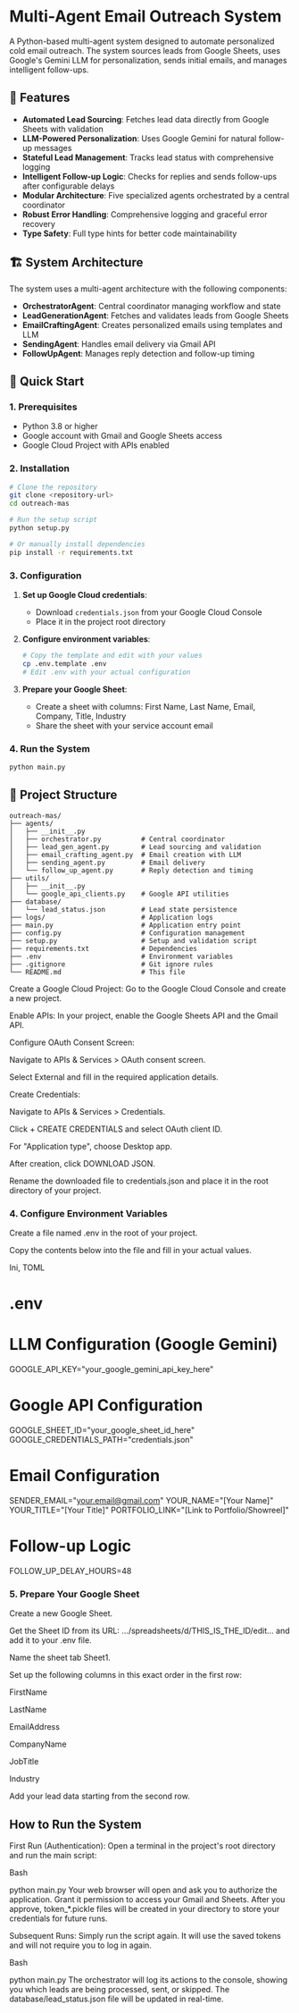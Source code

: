 # Multi-Agent Email Outreach System

A Python-based multi-agent system designed to automate personalized cold email outreach. The system sources leads from Google Sheets, uses Google's Gemini LLM for personalization, sends initial emails, and manages intelligent follow-ups.

## 🌟 Features

- **Automated Lead Sourcing**: Fetches lead data directly from Google Sheets with validation
- **LLM-Powered Personalization**: Uses Google Gemini for natural follow-up messages
- **Stateful Lead Management**: Tracks lead status with comprehensive logging
- **Intelligent Follow-up Logic**: Checks for replies and sends follow-ups after configurable delays
- **Modular Architecture**: Five specialized agents orchestrated by a central coordinator
- **Robust Error Handling**: Comprehensive logging and graceful error recovery
- **Type Safety**: Full type hints for better code maintainability

## 🏗️ System Architecture

The system uses a multi-agent architecture with the following components:

- **OrchestratorAgent**: Central coordinator managing workflow and state
- **LeadGenerationAgent**: Fetches and validates leads from Google Sheets
- **EmailCraftingAgent**: Creates personalized emails using templates and LLM
- **SendingAgent**: Handles email delivery via Gmail API
- **FollowUpAgent**: Manages reply detection and follow-up timing

## 🚀 Quick Start

### 1. Prerequisites

- Python 3.8 or higher
- Google account with Gmail and Google Sheets access
- Google Cloud Project with APIs enabled

### 2. Installation

```bash
# Clone the repository
git clone <repository-url>
cd outreach-mas

# Run the setup script
python setup.py

# Or manually install dependencies
pip install -r requirements.txt
```

### 3. Configuration

1. **Set up Google Cloud credentials**:
   - Download `credentials.json` from your Google Cloud Console
   - Place it in the project root directory

2. **Configure environment variables**:
   ```bash
   # Copy the template and edit with your values
   cp .env.template .env
   # Edit .env with your actual configuration
   ```

3. **Prepare your Google Sheet**:
   - Create a sheet with columns: First Name, Last Name, Email, Company, Title, Industry
   - Share the sheet with your service account email

### 4. Run the System

```bash
python main.py
```

## 📁 Project Structure

```
outreach-mas/
├── agents/
│   ├── __init__.py
│   ├── orchestrator.py          # Central coordinator
│   ├── lead_gen_agent.py        # Lead sourcing and validation
│   ├── email_crafting_agent.py  # Email creation with LLM
│   ├── sending_agent.py         # Email delivery
│   └── follow_up_agent.py       # Reply detection and timing
├── utils/
│   ├── __init__.py
│   └── google_api_clients.py    # Google API utilities
├── database/
│   └── lead_status.json         # Lead state persistence
├── logs/                        # Application logs
├── main.py                      # Application entry point
├── config.py                    # Configuration management
├── setup.py                     # Setup and validation script
├── requirements.txt             # Dependencies
├── .env                         # Environment variables
├── .gitignore                   # Git ignore rules
└── README.md                    # This file
```

Create a Google Cloud Project: Go to the Google Cloud Console and create a new project.

Enable APIs: In your project, enable the Google Sheets API and the Gmail API.

Configure OAuth Consent Screen:

Navigate to APIs & Services > OAuth consent screen.

Select External and fill in the required application details.

Create Credentials:

Navigate to APIs & Services > Credentials.

Click + CREATE CREDENTIALS and select OAuth client ID.

For "Application type", choose Desktop app.

After creation, click DOWNLOAD JSON.

Rename the downloaded file to credentials.json and place it in the root directory of your project.

### 4. Configure Environment Variables
Create a file named .env in the root of your project.

Copy the contents below into the file and fill in your actual values.

Ini, TOML

# .env

# LLM Configuration (Google Gemini)
GOOGLE_API_KEY="your_google_gemini_api_key_here"

# Google API Configuration
GOOGLE_SHEET_ID="your_google_sheet_id_here"
GOOGLE_CREDENTIALS_PATH="credentials.json" 

# Email Configuration
SENDER_EMAIL="your.email@gmail.com"
YOUR_NAME="[Your Name]"
YOUR_TITLE="[Your Title]"
PORTFOLIO_LINK="[Link to Portfolio/Showreel]"

# Follow-up Logic
FOLLOW_UP_DELAY_HOURS=48
### 5. Prepare Your Google Sheet
Create a new Google Sheet.

Get the Sheet ID from its URL: .../spreadsheets/d/THIS_IS_THE_ID/edit... and add it to your .env file.

Name the sheet tab Sheet1.

Set up the following columns in this exact order in the first row:

FirstName

LastName

EmailAddress

CompanyName

JobTitle

Industry

Add your lead data starting from the second row.

## How to Run the System
First Run (Authentication):
Open a terminal in the project's root directory and run the main script:

Bash

python main.py
Your web browser will open and ask you to authorize the application. Grant it permission to access your Gmail and Sheets. After you approve, token_*.pickle files will be created in your directory to store your credentials for future runs.

Subsequent Runs:
Simply run the script again. It will use the saved tokens and will not require you to log in again.

Bash

python main.py
The orchestrator will log its actions to the console, showing you which leads are being processed, sent, or skipped. The database/lead_status.json file will be updated in real-time.
